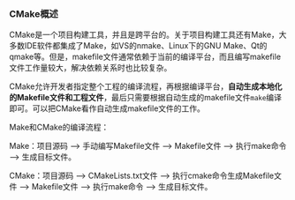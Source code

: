 ### CMake概述

CMake是一个项目构建工具，并且是跨平台的。关于项目构建工具还有Make，大多数IDE软件都集成了Make，如VS的nmake、Linux下的GNU Make、Qt的qmake等。但是，makefile文件通常依赖于当前的编译平台，而且编写makefile文件工作量较大，解决依赖关系时也比较复杂。

CMake允许开发者指定整个工程的编译流程，再根据编译平台，**自动生成本地化的Makefile文件和工程文件**，最后只需要根据自动生成的makefile文件`make`编译即可。可以把CMake看作自动生成makefile文件的工作。

Make和CMake的编译流程：

Make：项目源码 --> 手动编写Makefile文件 --> Makefile文件 --> 执行make命令 --> 生成目标文件。

CMake：项目源码 --> CMakeLists.txt文件 --> 执行cmake命令生成Makefile文件 --> Makefile文件 --> 执行make命令 --> 生成目标文件。
